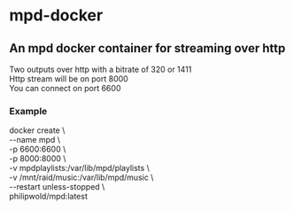 # mpd-docker
## An mpd docker container for streaming over http
Two outputs over http with a bitrate of 320 or 1411  
Http stream will be on port 8000  
You can connect on port 6600
### Example
docker create \  
--name mpd \  
-p 6600:6600 \  
-p 8000:8000 \  
-v mpdplaylists:/var/lib/mpd/playlists \  
-v /mnt/raid/music:/var/lib/mpd/music \  
--restart unless-stopped \  
philipwold/mpd:latest
